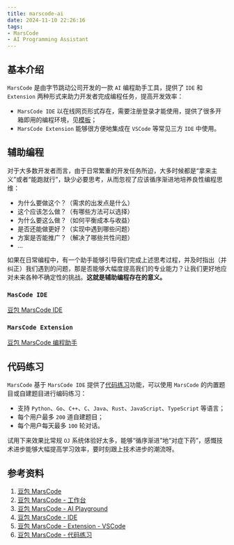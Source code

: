 ```yaml
---
title: marscode-ai
date: 2024-11-10 22:26:16
tags:
- MarsCode
- AI Programming Assistant
---
```

## 基本介绍

`MarsCode` 是由字节跳动公司开发的一款 `AI` 编程助手工具，提供了 `IDE` 和 `Extension` 两种形式来助力开发者完成编程任务，提高开发效率：

- `MarsCode IDE` 以在线网页形式存在，需要注册登录才能使用，提供了很多开箱即用的编程环境，见[模板](https://www.marscode.cn/dashboard/templates)；
- `MarsCode Extension` 能够很方便地集成在 `VSCode` 等常见三方 `IDE` 中使用。

## 辅助编程

对于大多数开发者而言，由于日常繁重的开发任务所迫，大多时候都是“拿来主义”或者“能跑就行”，缺少必要思考，从而忽视了应该循序渐进地培养良性编程思维：

- 为什么要做这个？（需求的出发点是什么）
- 这个应该怎么做？（有哪些方法可以选择）
- 为什么要这么做？（如何平衡成本与收益）
- 是否还能做更好？（实现中遇到哪些问题）
- 方案是否能推广？（解决了哪些共性问题）
- ...

如果在日常编程中，有一个助手能够引导我们完成上述思考过程，并及时指出（并纠正）我们遇到的问题，那是否能够大幅度提高我们的专业能力？让我们更好地应对未来各种不确定性的挑战。**这就是辅助编程存在的意义。**

### `MasCode IDE`

[豆包 MarsCode IDE](https://docs.marscode.cn/docs/introduction-to-marscode-ide)

### `MarsCode Extension`

[豆包 MarsCode 编程助手](https://docs.marscode.cn/docs/what-is-marscode-extension)

## 代码练习

`MarsCode` 基于 `MarsCode IDE` 提供了[代码练习]()功能，可以使用 `MarsCode` 的内置题目或自建题目进行编码练习：

- 支持 `Python`、`Go`、`C++`、`C`、`Java`、`Rust`、`JavaScript`、`TypeScript` 等语言；
- 每个用户最多 `200` 道自建题目；
- 每个用户每天最多 `100` 轮对话。

试用下来效果比常规 `OJ` 系统体验好太多，能够“循序渐进”地“对症下药”，感慨技术进步能够大幅提高学习效率，要时刻跟上技术进步的潮流呀。

## 参考资料

1. [豆包 MarsCode](https://www.marscode.cn/home)
2. [豆包 MarsCode - 工作台](https://www.marscode.cn/workbench)
3. [豆包 MarsCode - AI Playground](https://www.marscode.cn/chat-playground)
4. [豆包 MarsCode - IDE](https://www.marscode.cn/dashboard)
5. [豆包 MarsCode - Extension - VSCode](https://www.marscode.cn/home?active_tab=vscode)
6. [豆包 MarsCode - 代码练习](https://docs.marscode.cn/docs/coding-practice)
